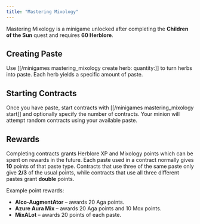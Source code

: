 ```yaml
---
title: "Mastering Mixology"
---
```


Mastering Mixology is a minigame unlocked after completing the **Children of the Sun** quest and requires **60 Herblore**.

## Creating Paste

Use [[/minigames mastering_mixology create herb\:<herb> quantity\:<quantity>]] to turn herbs into paste. Each herb yields a specific amount of paste.

## Starting Contracts

Once you have paste, start contracts with [[/minigames mastering_mixology start]] and optionally specify the number of contracts. Your minion will attempt random contracts using your available paste.

## Rewards

Completing contracts grants Herblore XP and Mixology points which can be spent on rewards in the future. Each paste used in a contract normally gives **10** points of that paste type. Contracts that use three of the same paste only give **2/3** of the usual points, while contracts that use all three different pastes grant **double** points.

Example point rewards:

- **Alco-AugmentAtor** – awards 20 Aga points.
- **Azure Aura Mix** – awards 20 Aga points and 10 Mox points.
- **MixALot** – awards 20 points of each paste.